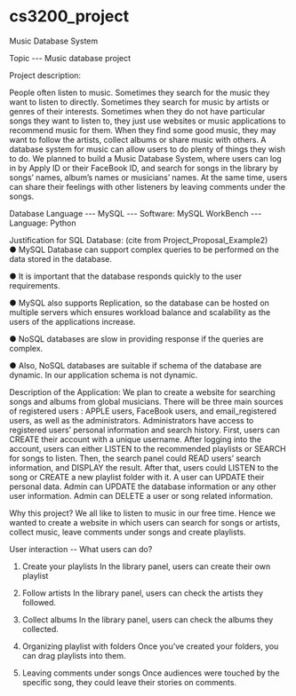 # cs3200_project
Music Database System


Topic --- Music database project


Project description:

People often listen to music. Sometimes they search for the music they want to listen to directly. Sometimes they search for music by artists or genres of their interests. Sometimes when they do not have particular songs they want to listen to, they just use websites or music applications to recommend music for them. When they find some good music, they may want to follow the artists, collect albums or share music with others. A database system for music can allow users to do plenty of things they wish to do.
We planned to build a Music Database System, where users can log in by Apply ID or their FaceBook ID, and search for songs in the library by songs’ names, album’s names or musicians’ names. At the same time, users can share their feelings with other listeners by leaving comments under the songs.

Database Language
--- MySQL
--- Software: MySQL WorkBench
--- Language: Python

Justification for SQL Database:
(cite from Project_Proposal_Example2)				
●	MySQL Database can support complex queries to be performed on the data stored in the database.
 						
●	It is important that the database responds quickly to the user requirements.
 						
●	MySQL also supports Replication, so the database can be hosted on multiple servers which ensures workload balance and scalability as the users of the applications increase.
 						
●	NoSQL databases are slow in providing response if the queries are complex.
 						
●	Also, NoSQL databases are suitable if schema of the database are dynamic. In our application schema is not dynamic.


Description of the Application:
We plan to create a website for searching songs and albums from global musicians. There will be three main sources of registered users : APPLE users, FaceBook users, and email_registered users, as well as the administrators. Administrators have access to registered users’ personal information and search history. First, users can CREATE their account with a unique username. After logging into the account, users can either LISTEN to the recommended playlists or SEARCH for songs to listen. Then, the search panel could READ users’ search information, and DISPLAY the result. After that, users could LISTEN to the song or CREATE a new playlist folder with it. A user can UPDATE their personal data. Admin can UPDATE the database information or any other user information. Admin can DELETE a user or song related information.
 						
Why this project?
We all like to listen to music in our free time. Hence we wanted to create a website in which users can search for songs or artists, collect music, leave comments under songs and create playlists.

User interaction 
-- What users can do?
1.   Create your playlists
In the library panel, users can create their own playlist
 
2.   Follow artists
In the library panel, users can check the artists they followed.
 
3.   Collect albums
In the library panel, users can check the albums they collected.
 
4.   Organizing playlist with folders
Once you’ve created your folders, you can drag playlists into them.

5.   Leaving comments under songs
Once audiences were touched by the specific song, they could leave their stories on comments.



